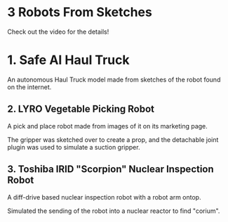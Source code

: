 # 3 Robots From Sketches

Check out the video for the details!

# 1. Safe AI Haul Truck

An autonomous Haul Truck model made from sketches of the robot found on the internet.

## 2. LYRO Vegetable Picking Robot

A pick and place robot made from images of it on its marketing page.

The gripper was sketched over to create a prop, and the detachable joint plugin was used to simulate a suction gripper.

## 3. Toshiba IRID "Scorpion" Nuclear Inspection Robot

A diff-drive based nuclear inspection robot with a robot arm ontop.

Simulated the sending of the robot into a nuclear reactor to find "corium".